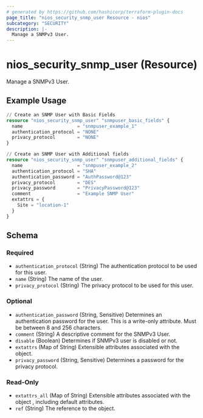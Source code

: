 ```yaml
---
# generated by https://github.com/hashicorp/terraform-plugin-docs
page_title: "nios_security_snmp_user Resource - nios"
subcategory: "SECURITY"
description: |-
  Manage a SNMPv3 User.
---
```


# nios_security_snmp_user (Resource)

Manage a SNMPv3 User.

## Example Usage

```terraform
// Create an SNMP User with Basic Fields
resource "nios_security_snmp_user" "snmpuser_basic_fields" {
  name                    = "snmpuser_example_1"
  authentication_protocol = "NONE"
  privacy_protocol        = "NONE"
}

// Create an SNMP User with Additional fields
resource "nios_security_snmp_user" "snmpuser_additional_fields" {
  name                    = "snmpuser_example_2"
  authentication_protocol = "SHA"
  authentication_password = "AuthPassword@123"
  privacy_protocol        = "DES"
  privacy_password        = "PrivacyPassword@123"
  comment                 = "Example SNMP User"
  extattrs = {
    Site = "location-1"
  }
}
```

<!-- schema generated by tfplugindocs -->
## Schema

### Required

- `authentication_protocol` (String) The authentication protocol to be used for this user.
- `name` (String) The name of the user.
- `privacy_protocol` (String) The privacy protocol to be used for this user.

### Optional

- `authentication_password` (String, Sensitive) Determines an authentication password for the user. This is a write-only attribute. Must be between 8 and 256 characters.
- `comment` (String) A descriptive comment for the SNMPv3 User.
- `disable` (Boolean) Determines if SNMPv3 user is disabled or not.
- `extattrs` (Map of String) Extensible attributes associated with the object.
- `privacy_password` (String, Sensitive) Determines a password for the privacy protocol.

### Read-Only

- `extattrs_all` (Map of String) Extensible attributes associated with the object , including default attributes.
- `ref` (String) The reference to the object.
